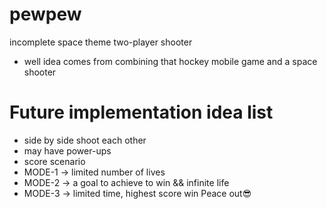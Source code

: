 # pewpew
incomplete space theme two-player shooter
- well idea comes from combining that hockey mobile game and a space shooter
  
# Future implementation idea list 
- side by side shoot each other
- may have power-ups
- score scenario
- MODE-1 -> limited number of lives
- MODE-2 -> a goal to achieve to win && infinite life
- MODE-3 -> limited time, highest score win
Peace out😎
